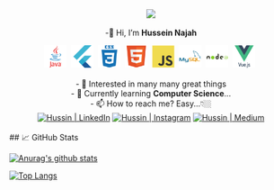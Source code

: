 <div id="header" align="center">
  <img src="https://media.giphy.com/media/M9gbBd9nbDrOTu1Mqx/giphy.gif" width="100"/>
  <p> -👋 Hi, I’m <b>Hussein Najah</b> <p>
</div>
<div align="center">
  <img src="https://github.com/devicons/devicon/blob/master/icons/java/java-original-wordmark.svg" title="Java" alt="Java" width="40" height="40"/>&nbsp;
  <img src="https://github.com/devicons/devicon/blob/master/icons/flutter/flutter-original.svg" title="Flutter" alt="Flutter" width="40" height="40"/>&nbsp;
  <img src="https://github.com/devicons/devicon/blob/master/icons/css3/css3-plain-wordmark.svg"  title="CSS3" alt="CSS" width="40" height="40"/>&nbsp;
  <img src="https://github.com/devicons/devicon/blob/master/icons/html5/html5-original.svg" title="HTML5" alt="HTML" width="40" height="40"/>&nbsp;
  <img src="https://github.com/devicons/devicon/blob/master/icons/javascript/javascript-original.svg" title="JavaScript" alt="JavaScript" width="40" height="40"/>&nbsp;
  <img src="https://github.com/devicons/devicon/blob/master/icons/mysql/mysql-original-wordmark.svg" title="MySQL"  alt="MySQL" width="40" height="40"/>&nbsp;
  <img src="https://github.com/devicons/devicon/blob/master/icons/nodejs/nodejs-original-wordmark.svg" title="NodeJS" alt="NodeJS" width="40" height="40"/>&nbsp;
  <img src="https://github.com/devicons/devicon/blob/master/icons/vuejs/vuejs-original-wordmark.svg" title="VueJS" alt="VueJS" width="40" height="40"/>&nbsp;
</div></br>
<div align="center">
- 👀 Interested in many many great things</br>
- 🌱 Currently learning <b>Computer Science</b>...</br>
- 📫 How to reach me? Easy...👇🏼</br>
<a href="www.linkedin.com/in/izeus6994"><img align="center" src="https://raw.githubusercontent.com/yushi1007/yushi1007/main/images/linkedin.svg" alt="Hussin | LinkedIn" width="21px"/></a>
<a href="https://www.instagram.com/hxg.1/"><img align="center" src="https://raw.githubusercontent.com/yushi1007/yushi1007/main/images/instagram.svg" alt="Hussin | Instagram" width="21px"/></a>
<a href="https://yushi95.medium.com/"><img align="center" src="https://raw.githubusercontent.com/yushi1007/yushi1007/main/images/medium.svg" alt="Hussin | Medium" width="21px"/></a>
</div>
</br>
## 📈 GitHub Stats 

[![Anurag's github stats](https://github-readme-stats.vercel.app/api?username=i1Zeus&theme=onedark)](https://github.com/yushi1007)

[![Top Langs](https://github-readme-stats.vercel.app/api/top-langs/?username=i1Zeus&layout=compact&theme=onedark)](https://github.com/yushi1007)
